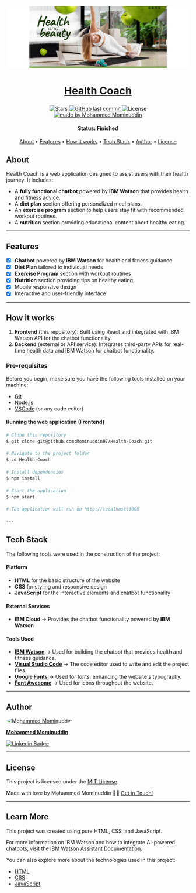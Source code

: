 <h1 align="center">
    <img alt="project" title="#About" src="./images/healthcoach.png" />
</h1>

<h1 align="center">
  <a href="https://your-website-link.com/"> Health Coach</a>
</h1>

<h3 align="center"></h3>

<p align="center">

  <img alt="Stars" src="https://img.shields.io/github/stars/Mominuddin07/Health-Coach?style=social">

  <a href="https://github.com/Mominuddin07/Health-Coach">
    <img alt="GitHub last commit" src="https://img.shields.io/github/last-commit/Mominuddin07/Health-Coach">
  </a>

  <img alt="License" src="https://img.shields.io/badge/license-MIT-brightgreen">

  <a href="https://github.com/Mominuddin07/">
    <img alt="made by Mohammed Mominuddin" src="https://img.shields.io/badge/made%20by-Mohammed%20Mominuddin-ff69b4">
  </a>
</p>


<h4 align="center"> 
	 Status: Finished
</h4>

<p align="center">
 <a href="#about">About</a> •
 <a href="#features">Features</a> •
 <a href="#how-it-works">How it works</a> • 
 <a href="#tech-stack">Tech Stack</a> •  
 <a href="#author">Author</a> • 
 <a href="#user-content-license">License</a>
</p>

## About

Health Coach is a web application designed to assist users with their health journey. It includes:

- A **fully functional chatbot** powered by **IBM Watson** that provides health and fitness advice.
- A **diet plan** section offering personalized meal plans.
- An **exercise program** section to help users stay fit with recommended workout routines.
- A **nutrition** section providing educational content about healthy eating.

---

## Features

- [x] **Chatbot** powered by **IBM Watson** for health and fitness guidance
- [x] **Diet Plan** tailored to individual needs
- [x] **Exercise Program** section with workout routines
- [x] **Nutrition** section providing tips on healthy eating
- [x] Mobile responsive design
- [x] Interactive and user-friendly interface

---

## How it works

1. **Frontend** (this repository): Built using React and integrated with IBM Watson API for the chatbot functionality.
2. **Backend** (external or API service): Integrates third-party APIs for real-time health data and IBM Watson for chatbot functionality.

### Pre-requisites

Before you begin, make sure you have the following tools installed on your machine:
- [Git](https://git-scm.com)
- [Node.js](https://nodejs.org/en/)
- [VSCode](https://code.visualstudio.com/) (or any code editor)

#### Running the web application (Frontend)

```bash
# Clone this repository
$ git clone git@github.com:Mominuddin07/Health-Coach.git

# Navigate to the project folder
$ cd Health-Coach

# Install dependencies
$ npm install

# Start the application
$ npm start

# The application will run on http://localhost:3000

---
```

## Tech Stack

The following tools were used in the construction of the project:

#### **Platform**
- **HTML** for the basic structure of the website
- **CSS** for styling and responsive design
- **JavaScript** for the interactive elements and chatbot functionality

#### **External Services**
- **IBM Cloud** → Provides the chatbot functionality powered by **IBM Watson**

#### **Tools Used**
- **[IBM Watson](https://www.ibm.com/cloud/watson-assistant/)** → Used for building the chatbot that provides health and fitness guidance.
- **[Visual Studio Code](https://code.visualstudio.com/)** → The code editor used to write and edit the project files.
- **[Google Fonts](https://fonts.google.com/)** → Used for fonts, enhancing the website's typography.
- **[Font Awesome](https://fontawesome.com/)** → Used for icons throughout the website.

---

## Author

<a href="https://www.linkedin.com/in/mohammed-mominuddin-350180259/">
 <img style="border-radius: 50%;" src="https://media-exp1.licdn.com/dms/image/C4E03AQFY3bB4gWUEVw/profile-displayphoto-shrink_200_200/0/1638286563108?e=1651708800&v=beta&t=WQhkU4GF5vPmHiAb788WkvXJaXnyKhYz5oarqqcfGBA" width="70px;" alt="Mohammed Mominuddin"/>
 <br />
 <p><b>Mohammed Mominuddin</b></p></a>
 
[![Linkedin Badge](https://img.shields.io/badge/-Mohammed%20Mominuddin-blue?style=flat-square&logo=Linkedin&logoColor=white&link=https://www.linkedin.com/in/mohammed-mominuddin-350180259/)](https://www.linkedin.com/in/mohammed-mominuddin-350180259/)

---

## License

This project is licensed under the [MIT License](./LICENSE).

Made with love by Mohammed Mominuddin 👋🏽 [Get in Touch!](https://www.linkedin.com/in/mohammed-mominuddin-350180259/)

---

## Learn More

This project was created using pure HTML, CSS, and JavaScript.

For more information on IBM Watson and how to integrate AI-powered chatbots, visit the [IBM Watson Assistant Documentation](https://www.ibm.com/cloud/watson-assistant/).

You can also explore more about the technologies used in this project:
- [HTML](https://developer.mozilla.org/en-US/docs/Web/HTML)
- [CSS](https://developer.mozilla.org/en-US/docs/Web/CSS)
- [JavaScript](https://developer.mozilla.org/en-US/docs/Web/JavaScript)
